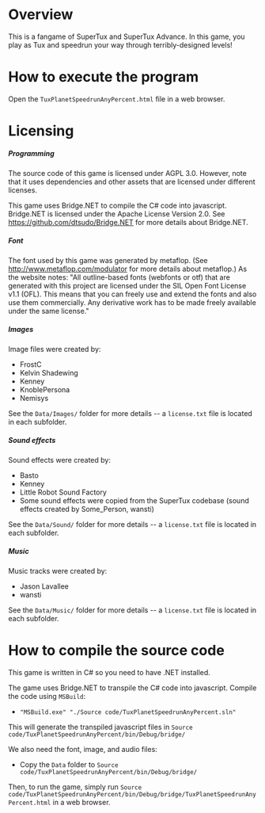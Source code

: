 # Overview

This is a fangame of SuperTux and SuperTux Advance. In this game, you play as Tux and speedrun your way through terribly-designed levels!

# How to execute the program

Open the `TuxPlanetSpeedrunAnyPercent.html` file in a web browser.

# Licensing

##### Programming

The source code of this game is licensed under AGPL 3.0. However, note that it uses dependencies and other assets that are licensed under different licenses.

This game uses Bridge.NET to compile the C# code into javascript. Bridge.NET is licensed under the Apache License Version 2.0. See https://github.com/dtsudo/Bridge.NET for more details about Bridge.NET.

##### Font

The font used by this game was generated by metaflop. (See http://www.metaflop.com/modulator for more details about metaflop.) As the website notes: "All outline-based fonts (webfonts or otf) that are generated with this project are licensed under the SIL Open Font License v1.1 (OFL). This means that you can freely use and extend the fonts and also use them commercially. Any derivative work has to be made freely available under the same license."

##### Images

Image files were created by:
* FrostC
* Kelvin Shadewing
* Kenney
* KnoblePersona
* Nemisys

See the `Data/Images/` folder for more details -- a `license.txt` file is located in each subfolder.

##### Sound effects

Sound effects were created by:
* Basto
* Kenney
* Little Robot Sound Factory
* Some sound effects were copied from the SuperTux codebase (sound effects created by Some_Person, wansti)

See the `Data/Sound/` folder for more details -- a `license.txt` file is located in each subfolder.

##### Music

Music tracks were created by:
* Jason Lavallee
* wansti

See the `Data/Music/` folder for more details -- a `license.txt` file is located in each subfolder.

# How to compile the source code

This game is written in C# so you need to have .NET installed.

The game uses Bridge.NET to transpile the C# code into javascript. Compile the code using `MSBuild`:

* `"MSBuild.exe" "./Source code/TuxPlanetSpeedrunAnyPercent.sln"`

This will generate the transpiled javascript files in `Source code/TuxPlanetSpeedrunAnyPercent/bin/Debug/bridge/`

We also need the font, image, and audio files:

* Copy the `Data` folder to `Source code/TuxPlanetSpeedrunAnyPercent/bin/Debug/bridge/`

Then, to run the game, simply run `Source code/TuxPlanetSpeedrunAnyPercent/bin/Debug/bridge/TuxPlanetSpeedrunAnyPercent.html` in a web browser.
